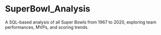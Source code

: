 # SuperBowl_Analysis
A SQL-based analysis of all Super Bowls from 1967 to 2020, exploring team performances, MVPs, and scoring trends.
